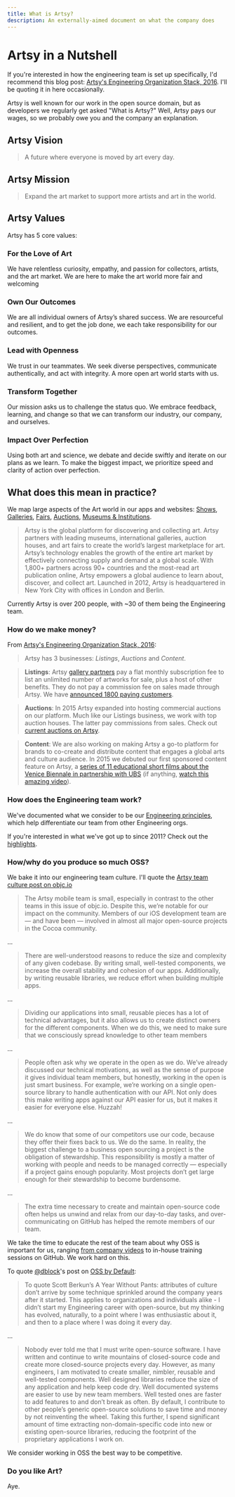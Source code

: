 ```yaml
---
title: What is Artsy?
description: An externally-aimed document on what the company does
---
```


# Artsy in a Nutshell

If you're interested in how the engineering team is set up specifically, I'd recommend this blog post:
[Artsy's Engineering Organization Stack, 2016](https://artsy.github.io/blog/2016/03/28/artsy-engineering-organization-stack/).
I'll be quoting it in here occasionally.

Artsy is well known for our work in the open source domain, but as developers we regularly get asked "What is
Artsy?" Well, Artsy pays our wages, so we probably owe you and the company an explanation.

## Artsy Vision

> A future where everyone is moved by art every day.

## Artsy Mission

> Expand the art market to support more artists and art in the world.

## Artsy Values

Artsy has 5 core values:

### For the Love of Art

We have relentless curiosity, empathy, and passion for collectors, artists, and the art market. We are here to make 
the art world more fair and welcoming  

### Own Our Outcomes

We are all individual owners of Artsy’s shared success. We are resourceful and resilient, and to get the job done,
we each take responsibility for our outcomes.

### Lead with Openness

We trust in our teammates. We seek diverse perspectives, communicate authentically, and act with integrity. A more
open art world starts with us.

### Transform Together

Our mission asks us to challenge the status quo. We embrace feedback, learning, and change so that we can transform
our industry, our company, and ourselves. 

### Impact Over Perfection

Using both art and science, we debate and decide swiftly and iterate on our plans as we learn. To make the biggest
impact, we prioritize speed and clarity of action over perfection.

## What does this mean in practice?

We map large aspects of the Art world in our apps and websites: [Shows](https://www.artsy.net/shows),
[Galleries](https://www.artsy.net/galleries), [Fairs](https://www.artsy.net/art-fairs),
[Auctions](https://www.artsy.net/auctions), [Museums & Institutions](https://www.artsy.net/institutions).

> Artsy is the global platform for discovering and collecting art. Artsy partners with leading museums,
> international galleries, auction houses, and art fairs to create the world’s largest marketplace for art. Artsy’s
> technology enables the growth of the entire art market by effectively connecting supply and demand at a global
> scale. With 1,800+ partners across 90+ countries and the most-read art publication online, Artsy empowers a
> global audience to learn about, discover, and collect art. Launched in 2012, Artsy is headquartered in New York
> City with offices in London and Berlin.

Currently Artsy is over 200 people, with ~30 of them being the Engineering team.

### How do we make money?

From
[Artsy's Engineering Organization Stack, 2016](https://artsy.github.io/blog/2016/03/28/artsy-engineering-organization-stack/):

> Artsy has 3 businesses: _Listings_, _Auctions_ and _Content_.

> **Listings**: Artsy [gallery partners](https://www.artsy.net/galleries) pay a flat monthly subscription fee to
> list an unlimited number of artworks for sale, plus a host of other benefits. They do not pay a commission fee on
> sales made through Artsy. We have
> [announced 1800 paying customers](https://www.theverge.com/2017/7/18/15983712/artsy-fine-art-galleries-online-auction-sales).

> **Auctions**: In 2015 Artsy expanded into hosting commercial auctions on our platform. Much like our Listings
> business, we work with top auction houses. The latter pay commissions from sales. Check out
> [current auctions on Artsy](https://www.artsy.net/auctions).

> **Content**: We are also working on making Artsy a go-to platform for brands to co-create and distribute content
> that engages a global arts and culture audience. In 2015 we debuted our first sponsored content feature on Artsy,
> a
> [series of 11 educational short films about the Venice Biennale in partnership with UBS](https://www.artsy.net/venice-biennale-2015)
> (if anything,
> [watch this amazing video](https://www.artsy.net/article/artsy-editorial-behind-the-venice-biennale-2015-a-short-history-of-the-world-s-most-important-art-exhibition)).

### How does the Engineering team work?

We've documented what we consider to be our
[Engineering principles](https://github.com/artsy/README/blob/master/culture/engineering-principles.md), which help
differentiate our team from other Engineering orgs.

If you're interested in what we've got up to since 2011? Check out the
[highlights](https://github.com/artsy/README/blob/master/culture/highlights.md).

### How/why do you produce so much OSS?

We bake it into our engineering team culture. I'll quote the
[Artsy team culture post on objc.io](https://www.objc.io/issues/22-scale/artsy/)

> The Artsy mobile team is small, especially in contrast to the other teams in this issue of objc.io. Despite this,
> we’re notable for our impact on the community. Members of our iOS development team are — and have been — involved
> in almost all major open-source projects in the Cocoa community.

...

> There are well-understood reasons to reduce the size and complexity of any given codebase. By writing small,
> well-tested components, we increase the overall stability and cohesion of our apps. Additionally, by writing
> reusable libraries, we reduce effort when building multiple apps.

...

> Dividing our applications into small, reusable pieces has a lot of technical advantages, but it also allows us to
> create distinct owners for the different components. When we do this, we need to make sure that we consciously
> spread knowledge to other team members

...

> People often ask why we operate in the open as we do. We’ve already discussed our technical motivations, as well
> as the sense of purpose it gives individual team members, but honestly, working in the open is just smart
> business. For example, we’re working on a single open-source library to handle authentication with our API. Not
> only does this make writing apps against our API easier for us, but it makes it easier for everyone else. Huzzah!

...

> We do know that some of our competitors use our code, because they offer their fixes back to us. We do the same.
> In reality, the biggest challenge to a business open sourcing a project is the obligation of stewardship. This
> responsibility is mostly a matter of working with people and needs to be managed correctly — especially if a
> project gains enough popularity. Most projects don’t get large enough for their stewardship to become burdensome.

...

> The extra time necessary to create and maintain open-source code often helps us unwind and relax from our
> day-to-day tasks, and over-communicating on GitHub has helped the remote members of our team.

We take the time to educate the rest of the team about why OSS is important for us, ranging
[from company videos](https://code.dblock.org/2015/02/09/becoming-open-source-by-default.html) to in-house training
sessions on GitHub. We work hard on this.

To quote [@dblock](https://code.dblock.org)'s post on
[OSS by Default](https://code.dblock.org/2015/02/09/becoming-open-source-by-default.html):

> To quote Scott Berkun’s A Year Without Pants: attributes of culture don’t arrive by some technique sprinkled
> around the company years after it started. This applies to organizations and individuals alike - I didn’t start
> my Engineering career with open-source, but my thinking has evolved, naturally, to a point where I was
> enthusiastic about it, and then to a place where I was doing it every day.

...

> Nobody ever told me that I must write open-source software. I have written and continue to write mountains of
> closed-source code and create more closed-source projects every day. However, as many engineers, I am motivated
> to create smaller, nimbler, reusable and well-tested components. Well designed libraries reduce the size of any
> application and help keep code dry. Well documented systems are easier to use by new team members. Well tested
> ones are faster to add features to and don’t break as often. By default, I contribute to other people’s generic
> open-source solutions to save time and money by not reinventing the wheel. Taking this further, I spend
> significant amount of time extracting non-domain-specific code into new or existing open-source libraries,
> reducing the footprint of the proprietary applications I work on.

We consider working in OSS the best way to be competitive.

### Do you like Art?

Aye.
